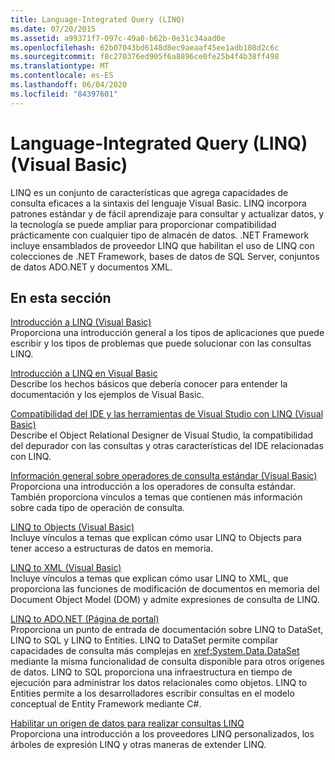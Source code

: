 ```yaml
---
title: Language-Integrated Query (LINQ)
ms.date: 07/20/2015
ms.assetid: a99371f7-097c-49a0-b62b-0e31c34aad0e
ms.openlocfilehash: 62b07043bd6148d8ec9aeaaf45ee1adb108d2c6c
ms.sourcegitcommit: f8c270376ed905f6a8896ce0fe25b4f4b38ff498
ms.translationtype: MT
ms.contentlocale: es-ES
ms.lasthandoff: 06/04/2020
ms.locfileid: "84397601"
---
```

# <a name="language-integrated-query-linq-visual-basic"></a>Language-Integrated Query (LINQ) (Visual Basic)
LINQ es un conjunto de características que agrega capacidades de consulta eficaces a la sintaxis del lenguaje Visual Basic. LINQ incorpora patrones estándar y de fácil aprendizaje para consultar y actualizar datos, y la tecnología se puede ampliar para proporcionar compatibilidad prácticamente con cualquier tipo de almacén de datos.  .NET Framework incluye ensamblados de proveedor LINQ que habilitan el uso de LINQ con colecciones de .NET Framework, bases de datos de SQL Server, conjuntos de datos ADO.NET y documentos XML.  
  
## <a name="in-this-section"></a>En esta sección  
 [Introducción a LINQ (Visual Basic)](introduction-to-linq.md)  
 Proporciona una introducción general a los tipos de aplicaciones que puede escribir y los tipos de problemas que puede solucionar con las consultas LINQ.  
  
 [Introducción a LINQ en Visual Basic](getting-started-with-linq.md)  
 Describe los hechos básicos que debería conocer para entender la documentación y los ejemplos de Visual Basic.  
  
 [Compatibilidad del IDE y las herramientas de Visual Studio con LINQ (Visual Basic)](visual-studio-ide-and-tools-support-for-linq.md)  
 Describe el Object Relational Designer de Visual Studio, la compatibilidad del depurador con las consultas y otras características del IDE relacionadas con LINQ.  
  
 [Información general sobre operadores de consulta estándar (Visual Basic)](standard-query-operators-overview.md)  
 Proporciona una introducción a los operadores de consulta estándar. También proporciona vínculos a temas que contienen más información sobre cada tipo de operación de consulta.  
  
 [LINQ to Objects (Visual Basic)](linq-to-objects.md)  
 Incluye vínculos a temas que explican cómo usar LINQ to Objects para tener acceso a estructuras de datos en memoria.  
  
 [LINQ to XML (Visual Basic)](linq-to-xml.md)  
 Incluye vínculos a temas que explican cómo usar LINQ to XML, que proporciona las funciones de modificación de documentos en memoria del Document Object Model (DOM) y admite expresiones de consulta de LINQ.  
  
 [LINQ to ADO.NET (Página de portal)](linq-to-adonet-portal-page.md)  
 Proporciona un punto de entrada de documentación sobre LINQ to DataSet, LINQ to SQL y LINQ to Entities. LINQ to DataSet permite compilar capacidades de consulta más complejas en <xref:System.Data.DataSet> mediante la misma funcionalidad de consulta disponible para otros orígenes de datos. LINQ to SQL proporciona una infraestructura en tiempo de ejecución para administrar los datos relacionales como objetos. LINQ to Entities permite a los desarrolladores escribir consultas en el modelo conceptual de Entity Framework mediante C#.  
  
 [Habilitar un origen de datos para realizar consultas LINQ](enabling-a-data-source-for-linq-querying.md)  
 Proporciona una introducción a los proveedores LINQ personalizados, los árboles de expresión LINQ y otras maneras de extender LINQ.

